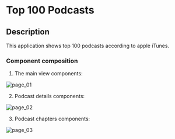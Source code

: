 # Top 100 Podcasts

## Description
This application shows top 100 podcasts according to apple iTunes.

### Component composition

1. The main view components:

 ![page_01](https://user-images.githubusercontent.com/15796607/222983020-47d74dfa-8185-4c21-9fd2-8af12f19fb5c.png)


2. Podcast details components:

 ![page_02](https://user-images.githubusercontent.com/15796607/222983049-4d96e5c8-eb25-42b8-8399-e65b820aaf0d.png)

    
3. Podcast chapters components:

![page_03](https://user-images.githubusercontent.com/15796607/222983059-e6aecb7e-7139-461a-8079-ff35ab9863fe.png)


